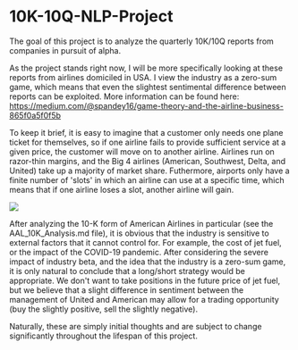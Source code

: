 # 10K-10Q-NLP-Project

The goal of this project is to analyze the quarterly 10K/10Q reports from companies in pursuit of alpha. 

As the project stands right now, I will be more specifically looking at these reports from airlines domiciled in USA. I view the industry as a zero-sum game, which means that even the slightest sentimental difference between reports can be exploited. More information can be found here: https://medium.com/@spandey16/game-theory-and-the-airline-business-865f0a5f0f5b

To keep it brief, it is easy to imagine that a customer only needs one plane ticket for themselves, so if one airline fails to provide sufficient service at a given price, the customer will move on to another airline. Airlines run on razor-thin margins, and the Big 4 airlines (American, Southwest, Delta, and United) take up a majority of market share. Futhermore, airports only have a finite number of 'slots' in which an airline can use at a specific time, which means that if one airline loses a slot, another airline will gain. 

![](statistic_id250577_leading-airlines-in-the-us-by-domestic-market-share-2020.png)

After analyzing the 10-K form of American Airlines in particular (see the AAL_10K_Analysis.md file), it is obvious that the industry is sensitive to external factors that it cannot control for. For example, the cost of jet fuel, or the impact of the COVID-19 pandemic. After considering the severe impact of industry beta, and the idea that the industry is a zero-sum game, it is only natural to conclude that a long/short strategy would be appropriate. We don't want to take positions in the future price of jet fuel, but we believe that a slight difference in sentiment between the management of United and American may allow for a trading opportunity (buy the slightly positive, sell the slightly negative).

Naturally, these are simply initial thoughts and are subject to change significantly throughout the lifespan of this project. 
